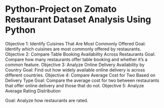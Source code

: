 # Python-Project on Zomato Restaurant Dataset Analysis Using Python
Objective 1: Identify Cuisines That Are Most Commonly Offered
Goal: Identify which cuisines are most commonly offered by restaurants.
Objective 2: Compare Table Booking Availability Across Restaurants
Goal: Compare how many restaurants offer table booking and whether it’s a common feature.
Objective 3: Analyze Online Delivery Availability by Country
Goal: Find out how widely available online delivery is across different countries.
Objective 4: Compare Average Cost for Two Based on Delivery Type
Goal: Compare the average cost for two between restaurants that offer online delivery and those that do not.
Objective 5: Analyze Average Rating Distribution


Goal: Analyze how restaurants are rated.



